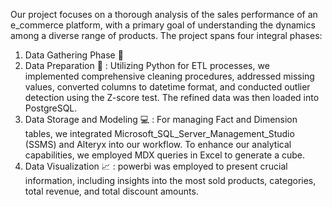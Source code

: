 Our project focuses on a thorough analysis of the sales performance of an e_commerce platform, with a primary goal of understanding the dynamics among a diverse range of products.
The project spans four integral phases:
 
1. Data Gathering Phase 📄 
2. Data Preparation 🔎 : Utilizing Python for ETL processes, we implemented comprehensive cleaning procedures, addressed missing values, converted columns to datetime format, and conducted outlier detection using the Z-score test. The refined data was then loaded into PostgreSQL.
3. Data Storage and Modeling 💻 : For managing Fact and Dimension tables, we integrated Microsoft_SQL_Server_Management_Studio (SSMS) and Alteryx into our workflow. To enhance our analytical capabilities, we employed MDX queries in Excel to generate a cube.
4. Data Visualization 📈 : powerbi was employed to present crucial information, including insights into the most sold products, categories, total revenue, and total discount amounts.
